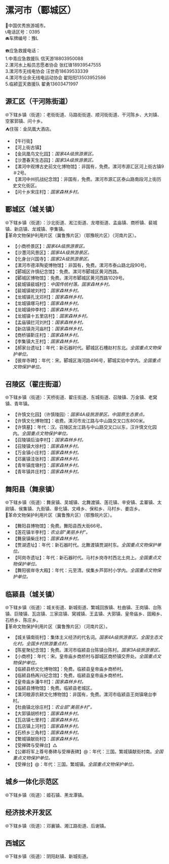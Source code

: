 # 漯河市（郾城区）  
🏅中国优秀旅游城市。  
📞电话区号：0395  
🚘车牌编号：豫L  
  
☎️应急救援电话：  
1.中青应急救援队 信天游18803950088  
2.漯河水上船员志愿者协会 张红锋18939547555  
3.漯河市无线电协会 汪世奇18639533339  
4.漯河市业余无线电运动协会 翟阳阳13503952586  
5.临颍蓝天救援队 翟勇13603471997  
  
## 源汇区（干河陈街道）  
🌐下辖乡镇（街道）：老街街道、马路街街道、顺河街街道、干河陈乡、大刘镇、空冢郭镇、问十乡。  
⛺住宿：金凤凰大酒店。  
  
* 【牛行街】  
* 【河上街古镇】  
* 【金凤凰鸟文化园】：*国家4A级旅游景区。*  
* 【沙灃春天生态园】：*国家3A级旅游景区。*  
* 【漯河中观博古史前文化博物馆】：非国有，免费。漯河市源汇区河上街古镇9＃2号。  
* 【漯河中州抗战纪念馆】：非国有，免费。漯河市源汇区泰山路南段河上街历史文化街区。  
* 【问十乡宋庄村】：*国家森林乡村。*  

## 郾城区（城关镇）  
🌐下辖乡镇（街道）：沙北街道、淞江街道、龙塔街道、孟庙镇、商桥镇、裴城镇、新店镇、龙城镇、李集镇。  
🚩革命文物保护利用片区（冀鲁豫片区）（鄂豫皖片区）（河南片区）。  
  
* 【小商桥景区】：*国家4A级旅游景区。*  
* 【沙灃河风景区】：*国家4A级旅游景区。*  
* 【化身台兴国寺】：*国家2A级旅游景区。*  
* 【漯河市德泽陶瓷博物馆】：非国有，免费。漯河市泰山路北段90号。  
* 【郾城区许慎纪念馆】：免费。漯河市郾城区黄河西路。  
* 【郾城区博物馆】：免费。漯河市郾城区黄河西路1029号。  
* 【裴城镇裴城村】：*中国传统村落。国家森林乡村。*  
* 【裴城镇坡刘村】：*国家森林乡村。*  
* 【龙城镇孔沈邓村】：*国家森林乡村。*  
* 【龙城镇塚马村】：*国家森林乡村。*  
* 【龙城镇仲李村】：*国家森林乡村。*  
* 【龙城镇十五里店村】：*国家森林乡村。*  
* 【孟庙镇拦河刘村】：*国家森林乡村。*  
* 【新店镇尧河庙村】：*国家森林乡村。*  
* 【商桥镇靳庄村】：*国家森林乡村。*  
* 【李集镇大王村】：*国家森林乡村。*  
* 【郝家台遗址】：年代：新石器时代。郾城区石槽赵村东北。*全国重点文物保护单位。*  
* 【彼岸寺碑】：年代：宋。郾城区海河路496号，郾城实验中学内。*全国重点文物保护单位。*  

## 召陵区（翟庄街道）  
🌐下辖乡镇（街道）：天桥街道、翟庄街道、东城街道、召陵镇、万金镇、老窝镇、青年镇。  
  
* 【许慎文化园】（许慎陵园）：*国家4A级旅游景区。中国原生态景点。*  
* 【许慎文化博物馆】：收费。漯河市龙江路与中山路交叉口东800米。  
* 【许慎墓】：年代：汉。召陵区龙江路与中山路交叉口以东，汉许慎文化园内。*全国重点文物保护单位。*  
* 【召陵镇后油李村】：*国家森林乡村。*  
* 【召陵镇大徐村】：*国家森林乡村。*  
* 【万金镇小庄村】：*国家森林乡村。*  
* 【邓襄镇洼张村】：*国家森林乡村。*  
* 【青年镇庞墩村】：*国家森林乡村。*  
* 【青年镇井庄村】：*国家森林乡村。*  

## 舞阳县（舞泉镇）  
🌐下辖乡镇（街道）：舞泉镇、吴城镇、北舞渡镇、莲花镇、辛安镇、孟寨镇、太尉镇、侯集镇、九街镇、章化镇、文峰乡、保和乡、马村乡、姜店乡。  
🚩革命文物保护利用片区（冀鲁豫片区）（鄂豫皖片区）。  
  
* 【舞阳县博物馆】：免费。舞阳县西大街66号。  
* 【莲花镇半李村】：*农业部“美丽乡村”。*  
* 【舞泉镇柴庄村】：*国家森林乡村。*  
* 【贾湖遗址】：年代：新石器时代。北舞渡镇贾湖村东。*全国重点文物保护单位。*  
* 【阿岗寺遗址】：年代：新石器时代。马村乡岗寺村西北土岗上。*全国重点文物保护单位。*  
* 【舞阳彼岸寺大殿】：年代：元至清。侯集乡芦郭村小学内。*全国重点文物保护单位。*  

## 临颍县（城关镇）  
🌐下辖乡镇（街道）：城关街道、新城街道、繁城回族镇、杜曲镇、王岗镇、台陈镇、巨陵镇、瓦店镇、三家店镇、窝城镇、王孟镇、大郭镇、皇帝庙乡、固厢乡、石桥乡、陈庄乡。  
🚩革命文物保护利用片区（冀鲁豫片区）（河南片区）。  
  
* 【城关镇南街村】：集体主义经济的代名词。*国家4A级旅游景区。全国生态文化村。全国乡村旅游重点村。*  
* 【陈星聚纪念馆】：免费。漯河市临颍县台陈镇台陈村。*国家3A级旅游景区。*  
* 【小商桥】：年代：宋。皇帝庙乡商桥村与鄙城区商桥镇交界处。*全国重点文物保护单位。*  
* 【临颍县桥文化博物馆】：免费。临颍县皇帝庙乡商桥村。  
* 【临颍县杨再兴纪念馆】：免费。临颍县皇帝庙乡商桥村。  
* 【皇帝庙乡潘牛村】：*国家森林乡村。*  
* 【临颍县博物馆】：免费。临颍县老城区。  
* 【漯河粮源农耕文化博物馆】：非国有，免费。漯河市临颍县王岗镇墩台李村。  
* 【杜曲镇北徐庄村】：*农业部“美丽乡村”。*  
* 【大郭镇胡桥村】：*国家森林乡村。*  
* 【瓦店镇七里村】：*国家森林乡村。*  
* 【瓦店镇上河村】：*国家森林乡村。*  
* 【石桥乡三角村】：*国家森林乡村。*  
* 【繁城镇献街村】：*国家森林乡村。*  
* 【受禅碑与受禅台】△
* 【公卿将军上尊号奏碑与受禅表碑】@：年代：三国。繁城镇献街村南。*全国重点文物保护单位。*  
* 【受禅台】@：年代：三国。繁城镇。*全国重点文物保护单位。*  
  
## 城乡一体化示范区  
🌐下辖乡镇（街道）：姬石镇、黑龙潭镇。  

## 经济技术开发区  
🌐下辖乡镇（街道）：邓襄镇、湘江路街道、后谢镇。  
  
## 西城区  
🌐下辖乡镇（街道）：阴阳赵镇、新城街道。